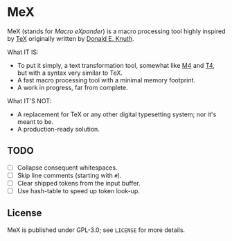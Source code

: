 # MeX

MeX (stands for _Macro eXpander_) is a macro processing tool highly inspired by [TeX](https://en.wikipedia.org/wiki/TeX) originally written by [Donald E. Knuth](https://en.wikipedia.org/wiki/Donald_Knuth).

What IT IS:

- To put it simply, a text transformation tool, somewhat like [M4](https://en.wikipedia.org/wiki/M4_(computer_language)) and [T4](https://en.wikipedia.org/wiki/Text_Template_Transformation_Toolkit), but with a syntax very similar to TeX.
- A fast macro processing tool with a minimal memory footprint.
- A work in progress, far from complete.

What IT'S NOT:

- A replacement for TeX or any other digital typesetting system; nor it's meant to be.
- A production-ready solution.

## TODO

- [ ] Collapse consequent whitespaces.
- [ ] Skip line comments (starting with `#`).
- [ ] Clear shipped tokens from the input buffer.
- [ ] Use hash-table to speed up token look-up.

## License

MeX is published under GPL-3.0; see `LICENSE` for more details.